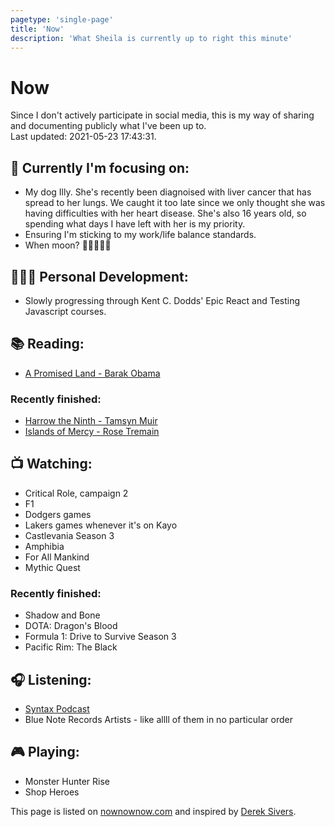 ```yaml
---
pagetype: 'single-page'
title: 'Now'
description: 'What Sheila is currently up to right this minute'
---
```


# Now

Since I don't actively participate in social media, this is my way of sharing and documenting publicly what I've been up to.
\
<span class="info">Last updated: 2021-05-23 17:43:31.</span>

<div class="two-col">

## 🎯 Currently I'm focusing on:

- My dog Illy. She's recently been diagnoised with liver cancer that has spread to her lungs. We caught it too late since we only thought she was having difficulties with her heart disease. She's also 16 years old, so spending what days I have left with her is my priority.
- Ensuring I'm sticking to my work/life balance standards.
- When moon? 🦍💎✋🏼🚀

## 👩🏽‍🎓 Personal Development:

- Slowly progressing through Kent C. Dodds' Epic React and Testing Javascript courses.

## 📚 Reading:

- [A Promised Land - Barak Obama](https://www.goodreads.com/book/show/55361205-a-promised-land)

### Recently finished:

- [Harrow the Ninth - Tamsyn Muir](https://www.goodreads.com/book/show/39325105-harrow-the-ninth)
- [Islands of Mercy - Rose Tremain](https://www.goodreads.com/book/show/52030135-islands-of-mercy)

## 📺 Watching:

- Critical Role, campaign 2
- F1
- Dodgers games
- Lakers games whenever it's on Kayo
- Castlevania Season 3
- Amphibia
- For All Mankind
- Mythic Quest

### Recently finished:

- Shadow and Bone
- DOTA: Dragon's Blood
- Formula 1: Drive to Survive Season 3
- Pacific Rim: The Black

## 🎧 Listening:

- [Syntax Podcast](https://syntax.fm/)
- Blue Note Records Artists - like allll of them in no particular order

## 🎮 Playing:

- Monster Hunter Rise
- Shop Heroes

</div>

This page is listed on [nownownow.com](https://nownownow.com) and inspired by [Derek Sivers](https://nownownow.com/about).

